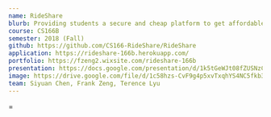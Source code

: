 ```yaml
---
name: RideShare
blurb: Providing students a secure and cheap platform to get affordable ride from other students! With RideShare, you can request a ride or drive someone in your area. Select your driver or rider based on the distance between your destinations and departing points.
course: CS166B
semester: 2018 (Fall)
github: https://github.com/CS166-RideShare/RideShare
application: https://rideshare-166b.herokuapp.com/
portfolio: https://fzeng2.wixsite.com/rideshare-166b
presentation: https://docs.google.com/presentation/d/1k5tGeWJt08fZUSNzCWBDCFgxWAJfffFqPNZacKGGZgc/edit#slide=id.p
image: https://drive.google.com/file/d/1c58hzs-CvF9g4p5xvTxqhYS4NC5fkb3s/view?usp=sharing
team: Siyuan Chen, Frank Zeng, Terence Lyu
---
```

=